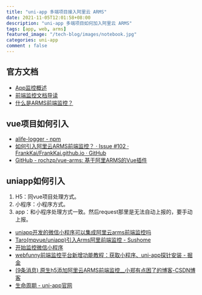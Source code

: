 ```yaml
---
title: "uni-app 多端项目接入阿里云 ARMS"
date: 2021-11-05T12:01:58+08:00
description: "uni-app 多端项目如何加入阿里云 ARMS"
tags: [app, web, arms]
featured_image: "/tech-blog/images/notebook.jpg"
categories: uni-app
comment : false
---
```


## 官方文档

- [App监控概述](https://help.aliyun.com/document_detail/137303.html)
- [前端监控文档导读](https://help.aliyun.com/document_detail/170905.html)
- [什么是ARMS前端监控？](https://help.aliyun.com/document_detail/58652.html)

## vue项目如何引入

- [alife-logger - npm](https://www.npmjs.com/package/alife-logger)
- [如何引入阿里云ARMS前端监控？ · Issue #102 · FrankKai/FrankKai.github.io · GitHub](https://github.com/FrankKai/FrankKai.github.io/issues/102)
- [GitHub - rochzp/vue-arms: 基于阿里ARMS的Vue插件](https://github.com/rochzp/vue-arms)

## uniapp如何引入

1. H5：同vue项目处理方式。
2. 小程序：小程序方式。
3. app：和小程序处理方式一致。然后request那里是无法自动上报的，要手动上报。

- [uniapp开发的微信小程序可以集成阿里云arms前端监控吗](https://coding.m.imooc.com/questiondetail?cid=433&qid=223708)
- [Taro(mpvue/uniapp)引入Arms阿里前端监控 - Sushome](https://sushome.us/front-end/304/303/)
- [开始监控微信小程序](https://help.aliyun.com/document_detail/103992.html?spm=a2c4g.11186623.6.614.5ca47408b0MdQN)
- [webfunny前端监控平台新增功能教程：获取小程序、uni-app探针安装 - 掘金](https://juejin.cn/post/6996623986889064456)
- [(9条消息) 原生h5添加阿里云ARMS前端监控__小郑有点困了的博客-CSDN博客](https://blog.csdn.net/qq_44706619/article/details/115321552)
- [生命周期 - uni-app官网](https://uniapp.dcloud.io/collocation/frame/lifecycle?id=%e9%a1%b5%e9%9d%a2%e7%94%9f%e5%91%bd%e5%91%a8%e6%9c%9f)